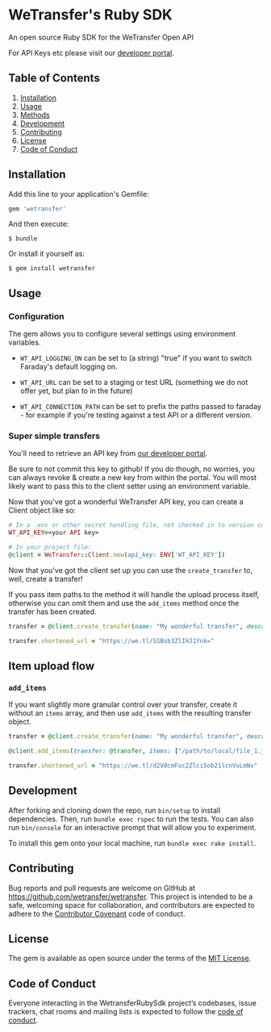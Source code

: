 # WeTransfer's Ruby SDK

An open source Ruby SDK for the WeTransfer Open API

For API Keys etc please visit our [developer portal](https://developers.wetransfer.com).

## Table of Contents

1. [Installation](#installation)
2. [Usage](#usage)
3. [Methods](#methods)
4. [Development](#development)
5. [Contributing](#contributing)
6. [License](#license)
7. [Code of Conduct](#code-of-conduct)

## Installation

Add this line to your application's Gemfile:

```ruby
gem 'wetransfer'
```

And then execute:

    $ bundle

Or install it yourself as:

    $ gem install wetransfer

## Usage

### Configuration

The gem allows you to configure several settings using environment variables.

- `WT_API_LOGGING_ON` can be set to (a string) "true" if you want to switch Faraday's default logging on.

- `WT_API_URL` can be set to a staging or test URL (something we do not offer yet, but plan to in the future)

- `WT_API_CONNECTION_PATH` can be set to prefix the paths passed to faraday - for example if you're testing against a test API or a different version.

### Super simple transfers

You'll need to retrieve an API key from [our developer portal](https://developers.wetransfer.com).

Be sure to not commit this key to github! If you do though, no worries, you can always revoke & create a new key from within the portal. You will most likely want to pass this to the client setter using an environment variable.

Now that you've got a wonderful WeTransfer API key, you can create a Client object like so:

```ruby
# In a .env or other secret handling file, not checked in to version control:
WT_API_KEY=<your API key>

# In your project file:
@client = WeTransfer::Client.new(api_key: ENV['WT_API_KEY'])
```

Now that you've got the client set up you can use the `create_transfer` to, well, create a transfer!

If you pass item paths to the method it will handle the upload process itself, otherwise you can omit them and
use the `add_items` method once the transfer has been created.

```ruby
transfer = @client.create_transfer(name: "My wonderful transfer", description: "I'm so excited to share this", items: ["/path/to/local/file_1.jpg", "/path/to/local/file_2.png", "/path/to/local/file_3.key"])

transfer.shortened_url = "https://we.tl/SSBsb3ZlIHJ1Ynk="
```

## Item upload flow

### `add_items`

If you want slightly more granular control over your transfer, create it without an `items` array, and then use `add_items` with the resulting transfer object.

```ruby
transfer = @client.create_transfer(name: "My wonderful transfer", description: "I'm so excited to share this")

@client.add_items(transfer: @transfer, items: ["/path/to/local/file_1.jpg", "/path/to/local/file_2.png", "/path/to/local/file_3.key"])

transfer.shortened_url = "https://we.tl/d2V0cmFuc2Zlci5ob21lcnVuLmNv"
```

## Development

After forking and cloning down the repo, run `bin/setup` to install dependencies. Then, run `bundle exec rspec` to run the tests. You can also run `bin/console` for an interactive prompt that will allow you to experiment.

To install this gem onto your local machine, run `bundle exec rake install`.

## Contributing

Bug reports and pull requests are welcome on GitHub at https://github.com/wetransfer/wetransfer. This project is intended to be a safe, welcoming space for collaboration, and contributors are expected to adhere to the [Contributor Covenant](http://contributor-covenant.org) code of conduct.

## License

The gem is available as open source under the terms of the [MIT License](https://opensource.org/licenses/MIT).

## Code of Conduct

Everyone interacting in the WetransferRubySdk project’s codebases, issue trackers, chat rooms and mailing lists is expected to follow the [code of conduct](https://github.com/wetransfer/wetransfer/blob/master/CODE_OF_CONDUCT.md).